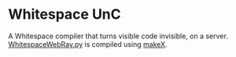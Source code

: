 # Whitespace UnC
A Whitespace compiler that turns visible code invisible, on a server.  
[WhitespaceWebRay.py](./WhitespaceWeb.py) is compiled using [makeX](https://github.com/mostwonderfulboy/makeX).
